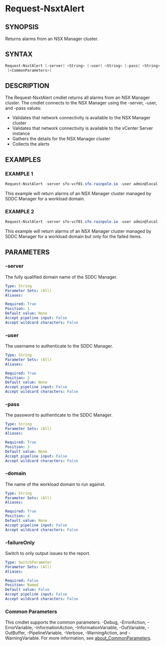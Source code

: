 # Request-NsxtAlert

## SYNOPSIS

Returns alarms from an NSX Manager cluster.

## SYNTAX

```powershell
Request-NsxtAlert [-server] <String> [-user] <String> [-pass] <String> [-domain] <String> [-failureOnly]
 [<CommonParameters>]
```

## DESCRIPTION

The Request-NsxtAlert cmdlet returns all alarms from an NSX Manager cluster.
The cmdlet connects to the NSX Manager using the -server, -user, and -pass values:

- Validates that network connectivity is available to the NSX Manager cluster
- Validates that network connectivity is available to the vCenter Server instance
- Gathers the details for the NSX Manager cluster
- Collects the alerts

## EXAMPLES

### EXAMPLE 1

```powershell
Request-NsxtAlert -server sfo-vcf01.sfo.rainpole.io -user admin@local -pass VMw@re1!VMw@re1! -domain sfo-w01
```

This example will return alarms of an NSX Manager cluster managed by SDDC Manager for a workload domain.

### EXAMPLE 2

```powershell
Request-NsxtAlert -server sfo-vcf01.sfo.rainpole.io -user admin@local -pass VMw@re1!VMw@re1! -domain sfo-w01 -failureOnly
```

This example will return alarms of an NSX Manager cluster managed by SDDC Manager for a workload domain but only for the failed items.

## PARAMETERS

### -server

The fully qualified domain name of the SDDC Manager.

```yaml
Type: String
Parameter Sets: (All)
Aliases:

Required: True
Position: 1
Default value: None
Accept pipeline input: False
Accept wildcard characters: False
```

### -user

The username to authenticate to the SDDC Manager.

```yaml
Type: String
Parameter Sets: (All)
Aliases:

Required: True
Position: 2
Default value: None
Accept pipeline input: False
Accept wildcard characters: False
```

### -pass

The password to authenticate to the SDDC Manager.

```yaml
Type: String
Parameter Sets: (All)
Aliases:

Required: True
Position: 3
Default value: None
Accept pipeline input: False
Accept wildcard characters: False
```

### -domain

The name of the workload domain to run against.

```yaml
Type: String
Parameter Sets: (All)
Aliases:

Required: True
Position: 4
Default value: None
Accept pipeline input: False
Accept wildcard characters: False
```

### -failureOnly

Switch to only output issues to the report.

```yaml
Type: SwitchParameter
Parameter Sets: (All)
Aliases:

Required: False
Position: Named
Default value: False
Accept pipeline input: False
Accept wildcard characters: False
```

### Common Parameters

This cmdlet supports the common parameters: -Debug, -ErrorAction, -ErrorVariable, -InformationAction, -InformationVariable, -OutVariable, -OutBuffer, -PipelineVariable, -Verbose, -WarningAction, and -WarningVariable. For more information, see [about_CommonParameters](http://go.microsoft.com/fwlink/?LinkID=113216).
